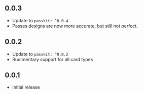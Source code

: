 ## 0.0.3

- Update to `passkit: ^0.0.4`
- Passes designs are now more accurate, but still not perfect.

## 0.0.2

- Update to `passkit: ^0.0.2`
- Rudimentary support for all card types

## 0.0.1

- Initial release

